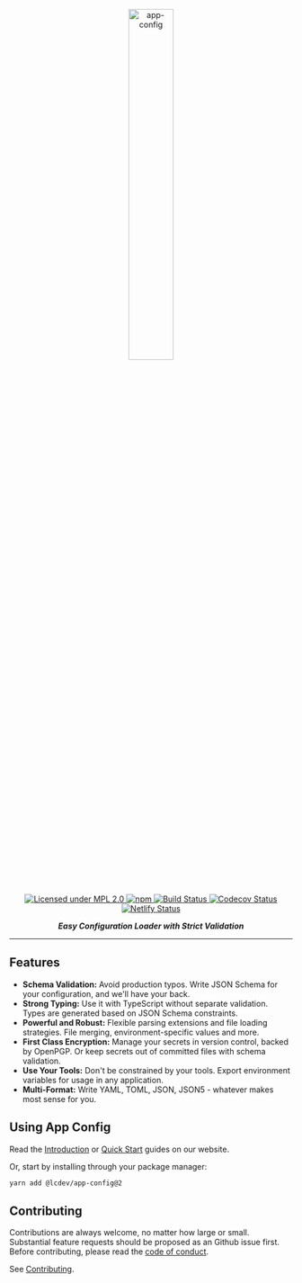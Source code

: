 <p align="center">
  <img src="https://app-config.dev/hero.png" width="40%" align="center" alt="app-config">
</p>

<p align="center">
  <a href="https://www.mozilla.org/en-US/MPL/2.0/">
    <img alt="Licensed under MPL 2.0" src="https://img.shields.io/badge/license-MPL_2.0-green.svg?style=flat-square"/>
  </a>
  <a href="https://www.npmjs.com/package/@lcdev/app-config">
    <img alt="npm" src="https://img.shields.io/npm/v/@lcdev/app-config.svg?style=flat-square"/>
  </a>
  <a href="https://github.com/launchcodedev/app-config/actions">
    <img alt="Build Status" src="https://img.shields.io/github/workflow/status/launchcodedev/app-config/main?style=flat-square"/>
  </a>
  <a href="https://app.codecov.io/gh/launchcodedev/app-config">
    <img alt="Codecov Status" src="https://img.shields.io/codecov/c/github/launchcodedev/app-config?style=flat-square&token=DBB21R1OEY"/>
  </a>
  <a href="https://app-config.dev">
    <img alt="Netlify Status" src="https://img.shields.io/netlify/8a8b48b6-cae6-4fd9-a085-a39f9d4ac140?style=flat-square"/>
  </a>
</p>

<p align="center">
  <i><b>Easy Configuration Loader with Strict Validation</b></i>
</p>

---

## Features

- **Schema Validation:** Avoid production typos. Write JSON Schema for your configuration, and we'll have your back.
- **Strong Typing:** Use it with TypeScript without separate validation. Types are generated based on JSON Schema constraints.
- **Powerful and Robust:** Flexible parsing extensions and file loading strategies. File merging, environment-specific values and more.
- **First Class Encryption:** Manage your secrets in version control, backed by OpenPGP. Or keep secrets out of committed files with schema validation.
- **Use Your Tools:** Don't be constrained by your tools. Export environment variables for usage in any application.
- **Multi-Format:** Write YAML, TOML, JSON, JSON5 - whatever makes most sense for you.

## Using App Config

Read the [Introduction](https://app-config.dev/guide/intro/) or [Quick Start](https://app-config.dev/guide/intro/quick-start/) guides on our website.

Or, start by installing through your package manager:

```sh
yarn add @lcdev/app-config@2
```

## Contributing

Contributions are always welcome, no matter how large or small.
Substantial feature requests should be proposed as an Github issue first.
Before contributing, please read the [code of conduct](./CODE_OF_CONDUCT.md).

See [Contributing](./CONTRIBUTING.md).
